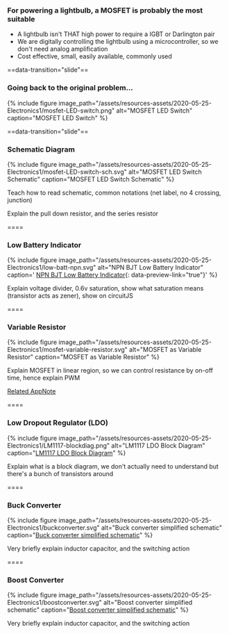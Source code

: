 <section markdown=1 data-transition="slide">

### For powering a lightbulb, a MOSFET is probably the most suitable

- A lightbulb isn't THAT high power to require a IGBT or Darlington pair
- We are digitally controlling the lightbulb using a microcontroller, so we
  don't need analog amplification
- Cost effective, small, easily available, commonly used

==data-transition="slide"==

### Going back to the original problem...

{% include figure
image_path="/assets/resources-assets/2020-05-25-Electronics1/mosfet-LED-switch.png"
alt="MOSFET LED Switch"
caption="MOSFET LED Switch"
%}

==data-transition="slide"==

### Schematic Diagram

{% include figure
image_path="/assets/resources-assets/2020-05-25-Electronics1/mosfet-LED-switch-sch.svg"
alt="MOSFET LED Switch Schematic"
caption="MOSFET LED Switch Schematic"
%}

<aside class="notes" markdown=1>

Teach how to read schematic, common notations (net label, no 4 crossing,
junction)

Explain the pull down resistor, and the series resistor

</aside>

</section>

====

### Low Battery Indicator

{% include figure
image_path="/assets/resources-assets/2020-05-25-Electronics1/low-batt-npn.svg"
alt="NPN BJT Low Battery Indicator"
caption='
[NPN BJT Low Battery Indicator](https://www.falstad.com/circuit/circuitjs.html?cct=$+1+0.000005+10.20027730826997+50+5+50%0At+224+224+256+224+0+1+0+0+200%0At+288+192+320+192+0+1+0+0+200%0Aw+256+176+256+192+0%0A162+320+128+320+160+2+default-led+1+0+0+0.01%0Aw+320+160+320+176+1%0Aw+320+128+320+112+0%0Aw+320+112+304+112+0%0Ar+304+112+256+112+0+450%0Ar+192+128+192+176+0+100000%0Aw+192+176+192+224+0%0Aw+192+128+192+112+0%0Ar+256+128+256+176+0+100000%0Aw+256+192+288+192+1%0Aw+256+112+256+128+0%0Aw+320+208+320+304+0%0Aw+320+304+256+304+0%0Ar+192+240+192+288+0+6300%0Aw+192+224+192+240+2%0Aw+192+288+192+304+0%0Aw+192+304+256+304+0%0Aw+256+240+256+304+1%0Aw+192+112+176+112+0%0Aw+192+304+176+304+0%0A172+176+112+144+112+0+7+9.3+9.3+8.7+0+0.5+Voltage%0Ag+176+320+176+336+0%0Aw+192+112+256+112+0%0Aw+256+192+256+208+0%0Aw+176+304+176+320+0%0Aw+192+224+224+224+0%0A){:
data-preview-link="true"}'
%}

<aside class="notes" markdown=1>

Explain voltage divider, 0.6v saturation, show what saturation means (transistor
acts as zener), show on circuitJS

</aside>

====

### Variable Resistor

{% include figure
image_path="/assets/resources-assets/2020-05-25-Electronics1/mosfet-variable-resistor.svg"
alt="MOSFET as Variable Resistor"
caption="MOSFET as Variable Resistor"
%}

<aside class="notes" markdown=1>

Explain MOSFET in linear region, so we can control resistance by on-off time,
hence explain PWM

[Related AppNote](http://www.vishay.com/docs/70598/70598.pdf)

</aside>

====

### Low Dropout Regulator (LDO)

{% include figure
image_path="/assets/resources-assets/2020-05-25-Electronics1/LM1117-blockdiag.png"
alt="LM1117 LDO Block Diagram"
caption="[LM1117 LDO Block Diagram](www.ti.com/lit/ds/symlink/lm1117.pdf)"
%}

<aside class="notes" markdown=1>

Explain what is a block diagram, we don't actually need to understand but
there's a bunch of transistors around

</aside>

====

### Buck Converter

{% include figure
image_path="/assets/resources-assets/2020-05-25-Electronics1/buckconverter.svg"
alt="Buck converter simplified schematic"
caption="[Buck converter simplified schematic](https://commons.wikimedia.org/wiki/File:Buck_operating.svg)"
%}

<aside class="notes" markdown=1>

Very briefly explain inductor capacitor, and the switching action

</aside>

====

### Boost Converter

{% include figure
image_path="/assets/resources-assets/2020-05-25-Electronics1/boostconverter.svg"
alt="Boost converter simplified schematic"
caption="[Boost converter simplified schematic](https://commons.wikimedia.org/wiki/File:Boost_operating.svg)"
%}

<aside class="notes" markdown=1>

Very briefly explain inductor capacitor, and the switching action

</aside>
